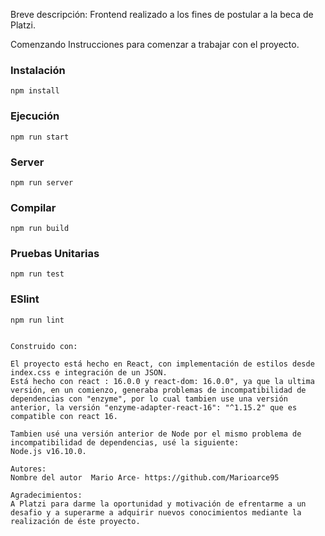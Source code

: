 Breve descripción:
Frontend realizado a los fines de postular a la beca de Platzi. 

Comenzando
Instrucciones para comenzar a trabajar con el proyecto.

### Instalación
```
npm install
```

### Ejecución
```
npm run start
```

### Server
```
npm run server
```

### Compilar
```
npm run build
```

### Pruebas Unitarias
```
npm run test
```

### ESlint
```
npm run lint


Construido con:

El proyecto está hecho en React, con implementación de estilos desde index.css e integración de un JSON. 
Está hecho con react : 16.0.0 y react-dom: 16.0.0", ya que la ultima versión, en un comienzo, generaba problemas de incompatibilidad de dependencias con "enzyme", por lo cual tambien use una versión anterior, la versión "enzyme-adapter-react-16": "^1.15.2" que es compatible con react 16.

Tambien usé una versión anterior de Node por el mismo problema de incompatibilidad de dependencias, usé la siguiente:
Node.js v16.10.0.

Autores:
Nombre del autor  Mario Arce- https://github.com/Marioarce95

Agradecimientos:
A Platzi para darme la oportunidad y motivación de efrentarme a un desafio y a superarme a adquirir nuevos conocimientos mediante la realización de éste proyecto.
